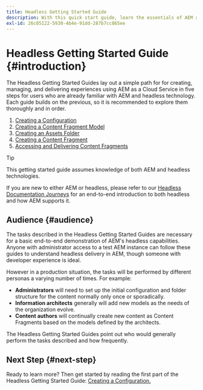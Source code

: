 ```yaml
---
title: Headless Getting Started Guide
description: With this quick start guide, learn the essentials of AEM as a Cloud Service's powerful headless capabilities like Content Models, Content Fragments, and the GraphQL API.
exl-id: 26c05122-5930-4b4e-91dd-287b7cc865ee
---
```

# Headless Getting Started Guide {#introduction}

The Headless Getting Started Guides lay out a simple path for for creating, managing, and delivering experiences using AEM as a Cloud Service in five steps for users who are already familiar with AEM and headless technology. Each guide builds on the previous, so it is recommended to explore them thoroughly and in order.

1. [Creating a Configuration](create-configuration.md)
1. [Creating a Content Fragment Model](create-content-model.md)
1. [Creating an Assets Folder](create-assets-folder.md)
1. [Creating a Content Fragment](create-content-fragment.md)
1. [Accessing and Delivering Content Fragments](create-api-request.md)

>[!TIP]
>
>This getting started guide assumes knowledge of both AEM and headless technologies.
>
>If you are new to either AEM or headless, please refer to our [Headless Documentation Journeys](/help/journey-documentation/documentation-journeys.md) for an end-to-end introduction to both headless and how AEM supports it.

## Audience {#audience}

The tasks described in the Headless Getting Started Guides are necessary for a basic end-to-end demonstration of AEM's headless capabilities. Anyone with administrator access to a test AEM instance can follow these guides to understand headless delivery in AEM, though someone with developer experience is ideal.

However in a production situation, the tasks will be performed by different personas a varying number of times. For example:

* **Administrators** will need to set up the initial configuration and folder structure for the content normally only once or sporadically.
* **Information architects** generally will add new models as the needs of the organization evolve.
* **Content authors** will continually create new content as Content Fragments based on the models defined by the architects.

The Headless Getting Started Guides point out who would generally perform the tasks described and how frequently.

## Next Step {#next-step}

Ready to learn more? Then get started by reading the first part of the Headless Getting Started Guide: [Creating a Configuration.](create-configuration.md)
